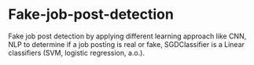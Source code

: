 # Fake-job-post-detection
Fake job post detection by applying different learning approach like CNN, NLP to determine if a job posting is real or fake, SGDClassifier is a Linear classifiers (SVM, logistic regression, a.o.).
